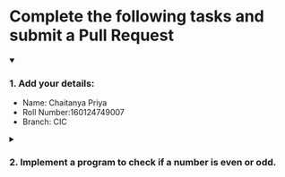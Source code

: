 # Complete the following tasks and submit a Pull Request
<details open>
<summary><h3>1. Add your details: </h3></summary>
<ul>
  <li> Name: Chaitanya Priya </li>
  <li> Roll Number:160124749007 </li>
  <li> Branch: CIC</li>
</ul>
</details>
<details>
<summary><h3> 2. Implement a program to check if a number is even or odd. </h3></summary>
<ul>
  <li> Create a new file in the repository and add your code. </li>
  <li> Use any programming language of your choice. </li>
</ul>
</details>
